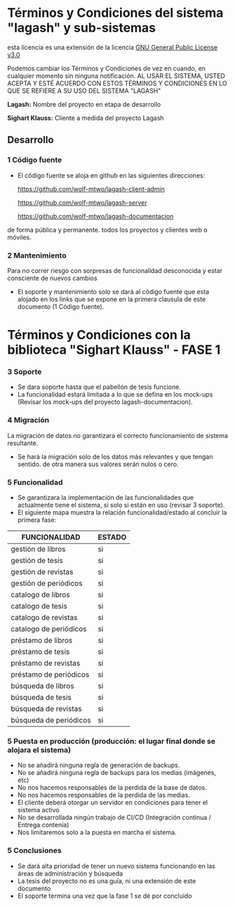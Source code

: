 # Términos y Condiciones del sistema "lagash" y sub-sistemas

esta licencia es una extensión de la licencia [GNU General Public License v3.0](https://www.gnu.org/licenses/gpl-3.0.html)

Podemos cambiar los Términos y Condiciones de vez en cuando, en cualquier momento sin ninguna notificación. AL USAR EL SISTEMA, USTED ACEPTA Y ESTÉ ACUERDO CON ESTOS TÉRMINOS Y CONDICIONES EN LO QUE SE REFIERE A SU USO DEL SISTEMA "LAGASH"

**Lagash:** Nombre del proyecto en etapa de desarrollo

**Sighart Klauss:** Cliente a medida del proyecto Lagash

## Desarrollo
### 1 Código fuente
- El código fuente se aloja en github en las siguientes direcciones:

    https://github.com/wolf-mtwo/lagash-client-admin
    
    https://github.com/wolf-mtwo/lagash-server
    
    https://github.com/wolf-mtwo/lagash-documentacion
  
de forma pública y permanente. todos los proyectos y clientes web o móviles.

### 2 Mantenimiento
Para no correr riesgo con sorpresas de funcionalidad desconocida y estar consciente de nuevos cambios
- El soporte y mantenimiento solo se dará al código fuente que esta alojado en los links que se expone en la primera clausula de este documento (1 Código fuente).

# Términos y Condiciones con la biblioteca "Sighart Klauss" - FASE 1

### 3 Soporte
- Se dara soporte hasta que el pabellón de tesis funcione.
- La funcionalidad estará limitada a lo que se defina en los mock-ups (Revisar los mock-ups del proyecto lagash-documentacion).

### 4 Migración
La migración de datos no garantizara el correcto funcionamiento de sistema resultante.
  - Se hará la migración solo de los datos más relevantes y que tengan sentido. de otra manera sus valores serán nulos o cero.

### 5 Funcionalidad
- Se garantizara la implementación de las funcionalidades que actualmente tiene el sistema, si solo si están en uso (revisar 3 soporte).
- El siguiente mapa muestra la relación funcionalidad/estado al concluir la primera fase:

| FUNCIONALIDAD           | ESTADO |
|-------------------------|--------|
| gestión de libros       | si |
| gestión de tesis        | si |
| gestión de revistas     | si |
| gestión de periódicos   | si |
| catalogo de libros      | si |
| catalogo de tesis       | si |
| catalogo de revistas    | si |
| catalogo de periódicos  | si |
| préstamo de libros      | si |
| préstamo de tesis       | si |
| préstamo de revistas    | si |
| préstamo de periódicos  | si |
| búsqueda de libros      | si |
| búsqueda de tesis       | si |
| búsqueda de revistas    | si |
| búsqueda de periódicos  | si |

### 5 Puesta en producción (producción: el lugar final donde se alojara el sistema)
- No se añadirá ninguna regla de generación de backups.
- No se añadirá ninguna regla de backups para los medias (imágenes, etc)
- No nos hacemos responsables de la perdida de la base de datos.
- No nos hacemos responsables de la perdida de las medias.
- El cliente deberá otorgar un servidor en condiciones para tener el sistema activo
- No se desarrollada ningún trabajo de CI/CD (Integración continua / Entrega contenía)
- Nos limitaremos solo a la puesta en marcha el sistema.

### 5 Conclusiones
- Se dará alta prioridad de tener un nuevo sistema funcionando en las áreas de administración y búsqueda
- La tesis del proyecto no es una guía, ni una extensión de este documento
- El soporte termina una vez que la fase 1 se dé por concluido
